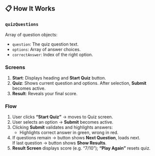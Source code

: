 ## 📋 How It Works

### `quizQuestions`
Array of question objects:
- `question`: The quiz question text.
- `options`: Array of answer choices.
- `correctAnswer`: Index of the right option.

### Screens
1. **Start**: Displays heading and **Start Quiz** button.  
2. **Quiz**: Shows current question and options. After selection, **Submit** becomes active.  
3. **Result**: Reveals your final score.

### Flow
1. User clicks **“Start Quiz”** → moves to Quiz screen.  
2. User selects an option → **Submit** becomes active.  
3. Clicking **Submit** validates and highlights answers:  
   - Highlights correct answer in green, wrong in red.  
4. If questions remain → button shows **Next Question**, loads next.  
   If last question → button shows **Show Results**.  
5. **Result Screen** displays score (e.g. “7/10”); **“Play Again”** resets quiz.
